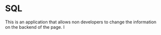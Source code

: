 # SQL
This is an application that allows non developers to change the information on the backend of the page.
I